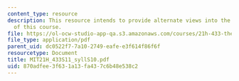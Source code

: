 ```yaml
---
content_type: resource
description: This resource intends to provide alternate views into the instruction
  of this course.
file: https://ol-ocw-studio-app-qa.s3.amazonaws.com/courses/21h-433-the-age-of-reason-europe-from-the-17th-to-the-early-19th-centuries-spring-2011/870adfee3f631a13fa437c6b48e538c2_MIT21H_433S11_syllS10.pdf
file_type: application/pdf
parent_uid: dc0522f7-7a10-2749-eafe-e3f614f86f6f
resourcetype: Document
title: MIT21H_433S11_syllS10.pdf
uid: 870adfee-3f63-1a13-fa43-7c6b48e538c2
---
```

